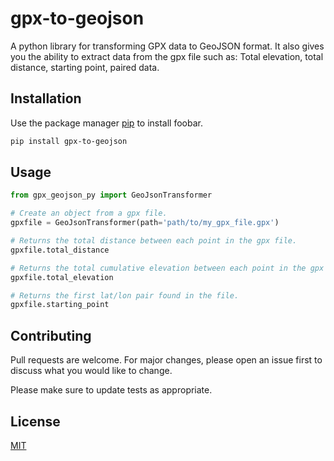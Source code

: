 # gpx-to-geojson

A python library for transforming GPX data to GeoJSON format.
It also gives you the ability to extract data from the gpx file such as:
Total elevation, total distance, starting point, paired data.

## Installation

Use the package manager [pip](https://pip.pypa.io/en/stable/) to install foobar.

```bash
pip install gpx-to-geojson
```

## Usage

```python
from gpx_geojson_py import GeoJsonTransformer

# Create an object from a gpx file.
gpxfile = GeoJsonTransformer(path='path/to/my_gpx_file.gpx') 

# Returns the total distance between each point in the gpx file.
gpxfile.total_distance

# Returns the total cumulative elevation between each point in the gpx file.
gpxfile.total_elevation

# Returns the first lat/lon pair found in the file.
gpxfile.starting_point
```

## Contributing
Pull requests are welcome. For major changes, please open an issue first to discuss what you would like to change.

Please make sure to update tests as appropriate.

## License
[MIT](https://choosealicense.com/licenses/mit/)